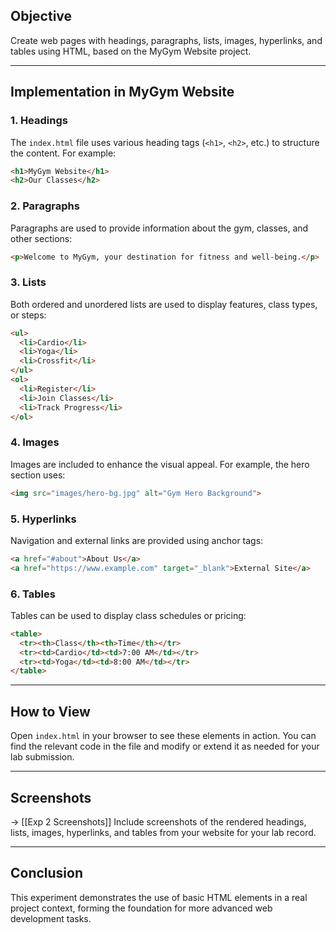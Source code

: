 ## Objective
Create web pages with headings, paragraphs, lists, images, hyperlinks, and tables using HTML, based on the MyGym Website project.

---

## Implementation in MyGym Website

### 1. Headings
The `index.html` file uses various heading tags (`<h1>`, `<h2>`, etc.) to structure the content. For example:
```html
<h1>MyGym Website</h1>
<h2>Our Classes</h2>
```

### 2. Paragraphs
Paragraphs are used to provide information about the gym, classes, and other sections:
```html
<p>Welcome to MyGym, your destination for fitness and well-being.</p>
```

### 3. Lists
Both ordered and unordered lists are used to display features, class types, or steps:
```html
<ul>
  <li>Cardio</li>
  <li>Yoga</li>
  <li>Crossfit</li>
</ul>
<ol>
  <li>Register</li>
  <li>Join Classes</li>
  <li>Track Progress</li>
</ol>
```

### 4. Images
Images are included to enhance the visual appeal. For example, the hero section uses:
```html
<img src="images/hero-bg.jpg" alt="Gym Hero Background">
```

### 5. Hyperlinks
Navigation and external links are provided using anchor tags:
```html
<a href="#about">About Us</a>
<a href="https://www.example.com" target="_blank">External Site</a>
```

### 6. Tables
Tables can be used to display class schedules or pricing:
```html
<table>
  <tr><th>Class</th><th>Time</th></tr>
  <tr><td>Cardio</td><td>7:00 AM</td></tr>
  <tr><td>Yoga</td><td>8:00 AM</td></tr>
</table>
```

---

## How to View
Open `index.html` in your browser to see these elements in action. You can find the relevant code in the file and modify or extend it as needed for your lab submission.

---

## Screenshots
-> [[Exp 2 Screenshots]]
Include screenshots of the rendered headings, lists, images, hyperlinks, and tables from your website for your lab record.

---

## Conclusion
This experiment demonstrates the use of basic HTML elements in a real project context, forming the foundation for more advanced web development tasks.
